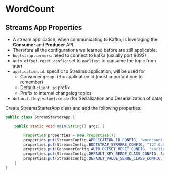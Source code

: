 # WordCount
## Streams App Properties

- A stream application, when communicating to Kafka, is leveraging the **Consumer** and **Producer** API.
- Therefore all the configurations we learned before are still applicable.
- `bootstrap.servers`: need to connect to kafka (usually port 9092)
- `auto.offset.reset.config`: set to `earliest` to consume the topic from start
- `application.id`: specific to Streams application, will be used for
    - Consumer `group.id` = application.id (most important one to remember)
    - Default `client.id` prefix
    - Prefix to internal changelog topics
- `default.[key|value].serde` (for Serialization and Deserialization of data)

Create StreamsStarterApp class and add the following properties:
```java
public class StreamStarterApp {

    public static void main(String[] args) {

        Properties properties = new Properties();
        properties.put(StreamsConfig.APPLICATION_ID_CONFIG, "wordcount-application");
        properties.put(StreamsConfig.BOOTSTRAP_SERVERS_CONFIG, "127.0.0.1:9092");
        properties.put(ConsumerConfig.AUTO_OFFSET_RESET_CONFIG, "earliest");
        properties.put(StreamsConfig.DEFAULT_KEY_SERDE_CLASS_CONFIG, Serdes.String().getClass());
        properties.put(StreamsConfig.DEFAULT_VALUE_SERDE_CLASS_CONFIG, Serdes.String().getClass());
    }
}
```